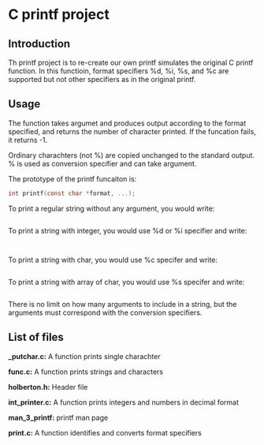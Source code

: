 # C printf project     
    
## Introduction   
   
Th printf project is to re-create our own printf simulates the original C printf function. In this functioin, format specifiers  %d, %i, %s, and %c are supported but not other specifiers as in the original printf.  
   
## Usage
   
The function takes argumet and produces output according to the format specified, and returns the number of character printed. If the funcation fails, it returns -1.
       
Ordinary charachters (not %) are copied unchanged to the standard output. % is used as conversion specifier and can take argument.   
     
The prototype of the printf funcaiton is:   
```c
int printf(const char *format, ...);
```
To print a regular string without any argument, you would write:         
```_printf("Hello, world.");
```
   
To print a string with integer, you would use %d or %i specifier and write:   
```_printf("This is a number: %d", 34);
```   
```_printf("This is a number: %i", 34);
```      
   
To print a string with char, you would use %c specifer and write:   
```_printf("This is a letter: %c", 'A');
```   
    
To print a string with array of char, you would use %s specifer and write:  
```_printf("Hello %s.", "world");
```    
   
There is no limit on how many arguments to include in a string, but the arguments must correspond with the conversion specifiers.        
   
## List of files  
   
**_putchar.c:** A function prints single charachter   
  
**func.c:** A function prints strings and characters  
   
**holberton.h:** Header file  
   
**int_printer.c:** A function prints integers and numbers in decimal format  
  
**man_3_printf:** printf man page   
   
**print.c:** A function identifies and converts format specifiers  
